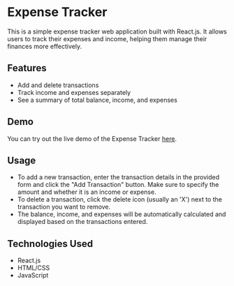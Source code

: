 # Expense Tracker

This is a simple expense tracker web application built with React.js. It allows users to track their expenses and income, helping them manage their finances more effectively.

## Features

- Add and delete transactions
- Track income and expenses separately
- See a summary of total balance, income, and expenses

## Demo

You can try out the live demo of the Expense Tracker [here](https://expensetracker-tan.vercel.app/).

## Usage
- To add a new transaction, enter the transaction details in the provided form and click the "Add Transaction" button. Make sure to specify the amount and whether it is an income or expense.
-  To delete a transaction, click the delete icon (usually an 'X') next to the transaction you want to remove.
-   The balance, income, and expenses will be automatically calculated and displayed based on the transactions entered.

## Technologies Used
- React.js
- HTML/CSS
- JavaScript
